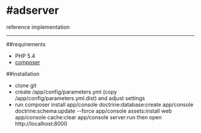 #adserver
===

reference implementation

---

##requirements

- PHP 5.4
- [composer](https://getcomposer.org/download/)

##installation
- clone git
- create /app/config/parameters.yml (copy /app/config/parameters.yml.dist) and adjust settings
- run
      composer install
      app/console doctrine:database:create
      app/console doctrine:schema:update --force
      app/console assets:install web
      app/console cache:clear
      app/console server:run
  then open
      http://localhost:8000